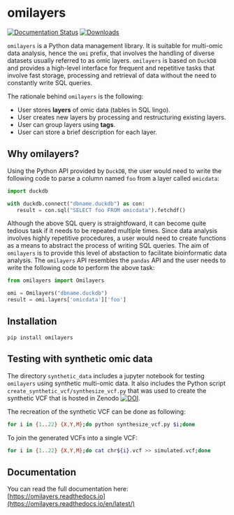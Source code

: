 # omilayers

[![Documentation Status](https://readthedocs.org/projects/pip/badge/?version=stable)](https://pip.pypa.io/en/stable/?badge=stable) [![Downloads](https://static.pepy.tech/badge/omilayers)](https://pepy.tech/project/omilayers)

``omilayers`` is a Python data management library. It is suitable for multi-omic data analysis, hence the `omi` prefix, that involves the handling of diverse datasets usually referred to as omic layers. `omilayers` is based on `DuckDB` and provides a high-level interface for frequent and repetitive tasks that involve fast storage, processing and retrieval of data without the need to constantly write SQL queries.

The rationale behind `omilayers` is the following:

* User stores **layers** of omic data (tables in SQL lingo).
* User creates new layers by processing and restructuring existing layers.
* User can group layers using **tags**.
* User can store a brief description for each layer.


## Why omilayers?

Using the Python API provided by `DuckDB`, the user would need to write the following code to parse a column named `foo` from a layer called `omicdata`:

```python
import duckdb

with duckdb.connect("dbname.duckdb") as con:
   result = con.sql("SELECT foo FROM omicdata").fetchdf()
```

Although the above SQL query is straightfoward, it can become quite tedious task if it needs to be repeated multiple times. Since data analysis involves highly repetitive procedures, a user would need to create functions as a means to abstract the process of writing SQL queries. The aim of `omilayers` is to provide this level of abstaction to facilitate bioinformatic data analysis. The `omilayers` API resembles the `pandas` API and the user needs to write the following code to perform the above task:

```python
from omilayers import Omilayers

omi = Omilayers("dbname.duckdb")
result = omi.layers['omicdata']['foo']
```

## Installation

```
pip install omilayers
```


## Testing with synthetic omic data

The directory `synthetic_data` includes a jupyter notebook for testing `omilayers` using synthetic multi-omic data. It also includes the Python script `create_synthetic_vcf/synthesize_vcf.py` that was used to create the synthetic VCF that is hosted in Zenodo [![DOI](https://zenodo.org/badge/DOI/10.5281/zenodo.12790872.svg)](https://doi.org/10.5281/zenodo.12790872).

The recreation of the synthetic VCF can be done as following:
```bash
for i in {1..22} {X,Y,M};do python synthesize_vcf.py $i;done
```

To join the generated VCFs into a single VCF:
```bash
for i in {1..22} {X,Y,M};do cat chr${i}.vcf >> simulated.vcf;done
```


## Documentation

You can read the full documentation here: [https://omilayers.readthedocs.io](https://omilayers.readthedocs.io/en/latest/)

